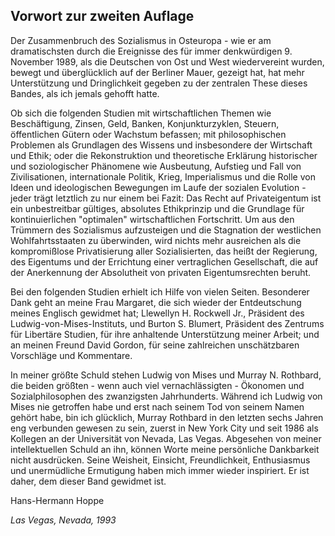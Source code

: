 ## Vorwort zur zweiten Auflage

Der Zusammenbruch des Sozialismus in Osteuropa - wie er am dramatischsten durch die Ereignisse des für immer denkwürdigen 9. November 1989, als die Deutschen von Ost und West wiedervereint wurden, bewegt und überglücklich auf der Berliner Mauer, gezeigt hat, hat mehr Unterstützung und Dringlichkeit gegeben zu der zentralen These dieses Bandes, als ich jemals gehofft hatte.

Ob sich die folgenden Studien mit wirtschaftlichen Themen wie Beschäftigung, Zinsen, Geld, Banken, Konjunkturzyklen, Steuern, öffentlichen Gütern oder Wachstum befassen; mit philosophischen Problemen als Grundlagen des Wissens und insbesondere der Wirtschaft und Ethik; oder die Rekonstruktion und theoretische Erklärung historischer und soziologischer Phänomene wie Ausbeutung, Aufstieg und Fall von Zivilisationen, internationale Politik, Krieg, Imperialismus und die Rolle von Ideen und ideologischen Bewegungen im Laufe der sozialen Evolution - jeder trägt letztlich zu nur einem bei Fazit: Das Recht auf Privateigentum ist ein unbestreitbar gültiges, absolutes Ethikprinzip und die Grundlage für kontinuierlichen "optimalen" wirtschaftlichen Fortschritt. Um aus den Trümmern des Sozialismus aufzusteigen und die Stagnation der westlichen Wohlfahrtsstaaten zu überwinden, wird nichts mehr ausreichen als die kompromißlose Privatisierung aller Sozialisierten, das heißt der Regierung, des Eigentums und der Errichtung einer vertraglichen Gesellschaft, die auf der Anerkennung der Absolutheit von privaten Eigentumsrechten beruht.

Bei den folgenden Studien erhielt ich Hilfe von vielen Seiten. Besonderer Dank geht an meine Frau Margaret, die sich wieder der Entdeutschung meines Englisch gewidmet hat; Llewellyn H. Rockwell Jr., Präsident des Ludwig-von-Mises-Instituts, und Burton S. Blumert, Präsident des Zentrums für Libertäre Studien, für ihre anhaltende Unterstützung meiner Arbeit; und an meinen Freund David Gordon, für seine zahlreichen unschätzbaren Vorschläge und Kommentare.

In meiner größte Schuld stehen Ludwig von Mises und Murray N. Rothbard, die beiden größten - wenn auch viel vernachlässigten - Ökonomen und Sozialphilosophen des zwanzigsten Jahrhunderts. Während ich Ludwig von Mises nie getroffen habe und erst nach seinem Tod von seinem Namen gehört habe, bin ich glücklich, Murray Rothbard in den letzten sechs Jahren eng verbunden gewesen zu sein, zuerst in New York City und seit 1986 als Kollegen an der Universität von Nevada, Las Vegas. Abgesehen von meiner intellektuellen Schuld an ihn, können Worte meine persönliche Dankbarkeit nicht ausdrücken. Seine Weisheit, Einsicht, Freundlichkeit, Enthusiasmus und unermüdliche Ermutigung haben mich immer wieder inspiriert. Er ist daher, dem dieser Band gewidmet ist.

Hans-Hermann Hoppe

*Las Vegas, Nevada, 1993*